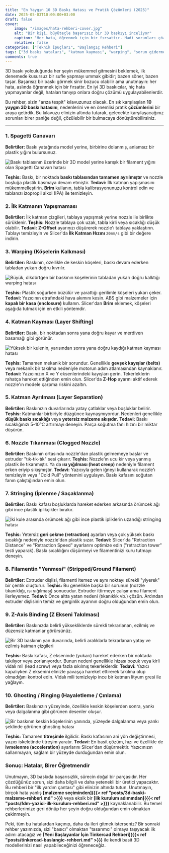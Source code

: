 ```yaml
---
title: "En Yaygın 10 3D Baskı Hatası ve Pratik Çözümleri (2025)"
date: 2025-05-03T10:00:00+03:00
draft: false
cover:
    image: "/images/hata-rehberi-cover.jpg"
    alt: "Bir kişi, büyüteçle başarısız bir 3D baskıyı inceliyor"
    caption: "Her hata, öğrenmek için bir fırsattır. Hadi sorunları çözelim!"
    relative: false
categories: ["Teknik İpuçları", "Başlangıç Rehberi"]
tags: ["3d baskı hataları", "katman kayması", "warping", "sorun giderme", "troubleshooting"]
comments: true
---
```


3D baskı yolculuğunda her şeyin mükemmel gitmesini beklemek, ilk denemede kusursuz bir sufle yapmayı ummak gibidir; bazen söner, bazen taşar. Başarısız bir baskı görmek sinir bozucu olabilir ama unutmayın: her hata, aslında öğrenmek için bir fırsattır. En iyi 3D baskıcılar, hiç hata yapmayanlar değil, hataları tanıyıp onlara doğru çözümü uygulayabilenlerdir.

Bu rehber, sizin "arıza tespit" kılavuzunuz olacak. En sık karşılaşılan **10 yaygın 3D baskı hatasını**, nedenlerini ve en önemlisi pratik **çözümlerini** bir araya getirdik. Bu kılavuzu elinizin altında tutarak, gelecekte karşılaşacağınız sorunları birer paniğe değil, çözülebilir bir bulmacaya dönüştürebilirsiniz.

---

### 1. Spagetti Canavarı

**Belirtiler:** Baskı yatağında model yerine, birbirine dolanmış, anlamsız bir plastik yığını bulursunuz.

![Baskı tablasının üzerinde bir 3D model yerine karışık bir filament yığını olan Spagetti Canavarı hatası](/images/hata-spagetti.jpg)

**Teşhis:** Baskı, bir noktada **baskı tablasından tamamen ayrılmıştır** ve nozzle boşluğa plastik basmaya devam etmiştir.
**Tedavi:** İlk katman yapışmasını mükemmelleştirin. **Brim** kullanın, tabla kalibrasyonunuzu kontrol edin ve tablanızı izopropil alkol (IPA) ile temizleyin.

### 2. İlk Katmanın Yapışmaması

**Belirtiler:** İlk katman çizgileri, tablaya yapışmak yerine nozzle ile birlikte sürüklenir.
**Teşhis:** Nozzle tablaya çok uzak, tabla kirli veya sıcaklığı düşük olabilir.
**Tedavi:** **Z-Offset** ayarınızı düşürerek nozzle'ı tablaya yaklaştırın. Tablayı temizleyin ve Slicer'da **İlk Katman Hızını** `20mm/s` gibi bir değere indirin.

### 3. Warping (Köşelerin Kalkması)

**Belirtiler:** Baskının, özellikle de keskin köşeleri, baskı devam ederken tabladan yukarı doğru kıvrılır.

![Büyük, dikdörtgen bir baskının köşelerinin tabladan yukarı doğru kalktığı warping hatası](/images/hata-warping.jpg)

**Teşhis:** Plastik soğurken büzülür ve yarattığı gerilimle köşeleri yukarı çeker.
**Tedavi:** Yazıcının etrafındaki hava akımını kesin. ABS gibi malzemeler için **kapalı bir kasa (enclosure)** kullanın. Slicer'dan **Brim** eklemek, köşeleri aşağıda tutmak için en etkili yöntemdir.

### 4. Katman Kayması (Layer Shifting)

**Belirtiler:** Baskı, bir noktadan sonra yana doğru kayar ve merdiven basamağı gibi görünür.

![Yüksek bir kulenin, yarısından sonra yana doğru kaydığı katman kayması hatası](/images/hata-katman-kaymasi.jpg)

**Teşhis:** Tamamen mekanik bir sorundur. Genellikle **gevşek kayışlar (belts)** veya mekanik bir takılma nedeniyle motorun adım atlamasından kaynaklanır.
**Tedavi:** Yazıcınızın X ve Y eksenlerindeki kayışları gerin. Tekerleklerin rahatça hareket ettiğinden emin olun. Slicer'da **Z-Hop** ayarını aktif ederek nozzle'ın modele çarpma riskini azaltın.

### 5. Katman Ayrılması (Layer Separation)

**Belirtiler:** Baskınızın duvarlarında yatay çatlaklar veya boşluklar belirir.
**Teşhis:** Katmanlar birbiriyle düzgünce kaynaşmıyordur. Nedenleri genellikle **düşük baskı sıcaklığı** veya **yetersiz malzeme akışıdır.**
**Tedavi:** Baskı sıcaklığınızı 5-10°C artırmayı deneyin. Parça soğutma fanı hızını bir miktar düşürün.

### 6. Nozzle Tıkanması (Clogged Nozzle)

**Belirtiler:** Baskının ortasında nozzle'dan plastik gelmemeye başlar ve extruder "tık-tık-tık" sesi çıkarır.
**Teşhis:** Nozzle'ın ucu kir veya yanmış plastik ile tıkanmıştır. Ya da **ısı yığılması (heat creep)** nedeniyle filament erken eriyip sıkışmıştır.
**Tedavi:** Yazıcıyla gelen iğneyi kullanarak nozzle'ı temizleyin veya "Cold Pull" yöntemini uygulayın. Baskı kafasını soğutan fanın çalıştığından emin olun.

### 7. Stringing (İplenme / Saçaklanma)

**Belirtiler:** Baskı kafası boşluklarda hareket ederken arkasında örümcek ağı gibi ince plastik iplikçikler bırakır.

![İki kule arasında örümcek ağı gibi ince plastik ipliklerin uzandığı stringing hatası](/images/hata-stringing.jpg)

**Teşhis:** Yetersiz **geri çekme (retraction)** ayarları veya çok yüksek baskı sıcaklığı nedeniyle nozzle'dan plastik sızar.
**Tedavi:** Slicer'da "Retraction Distance" ve "Retraction Speed" ayarlarını optimize edin ("retraction tower" testi yaparak). Baskı sıcaklığını düşürmeyi ve filamentinizi kuru tutmayı deneyin.

### 8. Filamentin "Yenmesi" (Stripped/Ground Filament)

**Belirtiler:** Extruder dişlisi, filamenti itemez ve aynı noktayı sürekli "yiyerek" bir çentik oluşturur.
**Teşhis:** Bu genellikle başka bir sorunun (nozzle tıkanıklığı, ısı yığılması) sonucudur. Extruder ittirmeye çalışır ama filament ilerleyemez.
**Tedavi:** Önce altta yatan nedeni (tıkanıklık vb.) çözün. Ardından extruder dişlisinin temiz ve gerginlik ayarının doğru olduğundan emin olun.

### 9. Z-Axis Binding (Z Ekseni Takılması)

**Belirtiler:** Baskınızda belirli yüksekliklerde sürekli tekrarlanan, ezilmiş ve düzensiz katmanlar görürsünüz.

![Bir 3D baskının yan duvarında, belirli aralıklarla tekrarlanan yatay ve ezilmiş katman çizgileri](/images/hata-z-binding.jpg)

**Teşhis:** Baskı kafası, Z ekseninde (yukarı) hareket ederken bir noktada takılıyor veya zorlanıyordur. Bunun nedeni genellikle hizası bozuk veya kirli vidalı mil (lead screw) veya fazla sıkılmış tekerleklerdir.
**Tedavi:** Yazıcı kapalıyken Z eksenini elinizle yavaşça hareket ettirerek takılma olup olmadığını kontrol edin. Vidalı mili temizleyip ince bir katman lityum gresi ile yağlayın.

### 10. Ghosting / Ringing (Hayaletleme / Çınlama)

**Belirtiler:** Baskınızın yüzeyinde, özellikle keskin köşelerden sonra, yankı veya dalgalanma gibi görünen desenler oluşur.

![Bir baskının keskin köşelerinin yanında, yüzeyde dalgalanma veya yankı şeklinde görünen ghosting hatası](/images/hata-ghosting.jpg)

**Teşhis:** Tamamen **titreşimle** ilgilidir. Baskı kafasının ani yön değiştirmesi, yazıcı iskeletinde titreşim yaratır.
**Tedavi:** En basit çözüm, hızı ve özellikle de **ivmelenme (acceleration)** ayarlarını Slicer'dan düşürmektir. Yazıcınızın sallanmayan, sağlam bir yüzeyde durduğundan emin olun.

### Sonuç: Hatalar, Birer Öğretmendir

Unutmayın, 3D baskıda başarısızlık, sürecin doğal bir parçasıdır. Her çözdüğünüz sorun, sizi daha bilgili ve daha yetenekli bir üretici yapacaktır. Bu rehberi bir "ilk yardım çantası" gibi elinizin altında tutun. Unutmayın, birçok hata yanlış **[malzeme seçiminden]({{< ref "posts/3d-baski-malzeme-rehberi.md" >}})** veya eksik bir **[ilk kurulum adımından]({{< ref "posts/fdm-yazici-ilk-kurulum-rehberi.md" >}})** kaynaklanabilir. Bu temel rehberlerimize geri dönüp her şeyin doğru olduğundan emin olmaktan çekinmeyin.

Peki, tüm bu hatalardan kaçınıp, daha da ileri gitmek isterseniz? Bir sonraki rehber yazımızda, sizi "basıcı" olmaktan "tasarımcı" olmaya taşıyacak ilk adımı atacağız ve **[Yeni Başlayanlar İçin Tinkercad Rehberi]({{< ref "posts/tinkercad-baslangic-rehberi.md" >}})** ile kendi basit 3D modellerinizi nasıl yapabileceğinizi öğreneceğiz.
